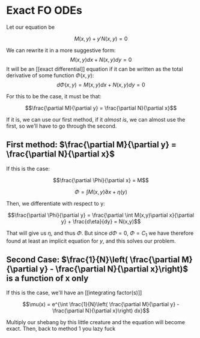 # Exact FO ODEs
Let our equation be 

$$M(x,y)+y'N(x,y) = 0$$

We can rewrite it in a more suggestive form:
$$M(x,y)dx + N(x,y)dy = 0$$
It will be an [[exact differential]] equation if it can be written as the total derivative of some function $\Phi(x,y)$:
$$d\Phi(x,y) = M(x,y)dx + N(x,y)dy = 0$$

For this to be the case, it must be that:

$$\frac{\partial M}{\partial y} = \frac{\partial N}{\partial x}$$

If it is, we can use our first method, if it *almost is*, we can almost use the first, so we'll have to go through the second.

## First method: $\frac{\partial M}{\partial y} = \frac{\partial N}{\partial x}$

If this is the case:

$$\frac{\partial \Phi}{\partial x} = M$$

$$\Phi = \int M(x,y)\partial x +\eta (y) $$

Then, we differentiate with respect to y:

$$\frac{\partial \Phi}{\partial y} = \frac{\partial \int M(x,y)\partial x}{\partial y} + \frac{d\eta}{dy} = N(x,y)$$

That will give us $\eta$, and thus $\Phi$. But since $d \Phi =0$, $\Phi =C_1$ we have therefore found at least an implicit equation for $y$, and this solves our problem.

## Second Case: $\frac{1}{N}\left( \frac{\partial M}{\partial y} - \frac{\partial N}{\partial x}\right)$ is a function of x only

If this is the case, we'll have an [[integrating factor(s)]]

$$\mu(x) = e^{\int \frac{1}{N}\left( \frac{\partial M}{\partial y} - \frac{\partial N}{\partial x}\right) dx}$$

Multiply our shebang by this little creature and the equation will become exact. Then, back to method 1 you lazy fuck